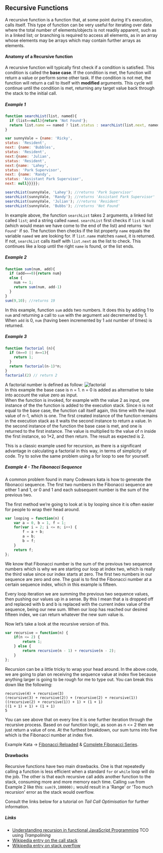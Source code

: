 ## Recursive Functions

A recursive function is a function that, at some point during it's execution, calls itself. This type of function can be very useful for iterating over data where the total number of elements/objects is not readily apparent, such as in a linked list; or branching is required to access all elements, as in an array whose elements may be arrays which may contain further arrays as elements.

#### Anatomy of a Recursive function

A recursive function will typically first check if a condition is satisfied. This condition is called the **base case**. If the condition is met, the function will return a value or perform some other task. If the condition is not met, the function will return a call to itself with **modified** arguments. This cycle will continue until the condition is met, returning any target value back through the stack to the initial call. 

##### Example 1
```javascript
function searchList(list, named){
  if (list==null){return 'Not Found'};
  return list.name == named ? list.status : searchList(list.next, named)
}

var sunnyVale = {name: 'Ricky',
status: 'Resident',
next: {name: 'Bubbles',
status: 'Resident',
next:{name: 'Julian',
status: 'Resident',
next:{name: 'Lahey',
status: 'Park Supervisor',
next: {name: 'Randy',
status: 'Assistant Park Supervisor',
next: null}}}}};

searchList(sunnyVale, 'Lahey'); //returns 'Park Supervisor'
searchList(sunnyVale, 'Randy'); //returns 'Assistant Park Supervisor'
searchList(sunnyVale, 'Julian'); //returns 'Resident'
searchList(sunnyVale, 'Bubbs'); //returns 'Not Found'
```
In example above, the function ```searchList``` takes 2 arguments, a linked list called ```list```; and a string called ```named```. ```searchList``` first checks if ```list``` is null (which would mean we have come to the end of the list) and returns ```'Not Found'``` if so. The function then checks if the list property ```name``` equals the variable ```named``` we are looking for. If ```list.name``` matches ```named```, it is returned. If not, ```searchList``` calls itself with ```list.next``` as the list to check. This continues like a loop until the right ```name``` is found, or the list ends.

##### Example 2
```javascript
function sum(num, add){
  if (add===0){return num}
  else {
    num += 1;
    return sum(num, add-1)
  }
}
sum(9,10); //returns 19
```
In this example, function ```sum``` adds two numbers. It does this by adding 1 to ```num``` and returning a call to ```sum``` with the argument ```add``` decremented by 1. When ```add``` is 0, ```num``` (having been incremented by 1 ```add``` number of times) is returned.


##### Example 3
```javascript
function factorial (n){
  if (n==0 || n==1){
    return 1;
  }
  return factorial(n-1)*n;
}
factorial(2) // return 2
```
A factorial number is defined as follow: ![factorial](https://upload.wikimedia.org/math/9/3/9/939c013423574cad70f33eaa7dd68f0c.png)  
In this example the base case is n = 1. n = 0 is added as alternative to take into account the value zero as input.  
When the function is invoked, for example with the value 2 as input, one instance of the the function is added to the execution stack. Since n is not equal to the base case, the function call itself again, this time with the input value of n-1, which is one. The first created instance of the function remains in the execution stack as it waits the second instance to return a value. In the second instance of the function the base case is met, and one is returned to the first instance. The value is multiplied to the value of n inside the first instance, so 1*2, and then return. The result as expected is 2.

This is a classic example used for recursion, as there is a significant advantage in calculating a factorial in this way, in terms of simplicity of code. Try to solve the same problem using a for loop to see for yourself.

##### Example 4 - The Fibonacci Sequence

A common problem found in many Codewars kata is how to generate the fibonacci sequence. The first two numbers in the Fibonacci sequence are either 1 and 1, or 0 and 1 and each subsequent number is the sum of the previous two. 

The first method we’re going to look at is by looping since it is often easier for people to wrap their head around.

```javascript
var looping = function(n) {
    var a = 0, b = 1, f = 1;
    for(var i = 2; i <= n; i++) {
        f = a + b;
        a = b;
        b = f;
    }
    return f;
};
```

We know that Fibonacci number is the sum of the previous two sequence numbers which is why we are starting our loop at index two, which is really the third value since our index starts at zero.  The first two numbers in our sequence are zero and one.  The goal is to find the Fibonacci number at a certain sequence index, which in this example is fifteen.

Every loop iteration we are summing the previous two sequence values, then pushing our values up in a sense.  By this I mean that a is dropped off and replaced with b and b is replaced with the current index value of the sequence, being our new sum.  When our loop has reached our desired fifteen index, we can return whatever the new sum value is.

Now let’s take a look at the recursive version of this.

```javascript
var recursive = function(n) {
    if(n <= 2) {
        return 1;
    } else {
        return recursive(n - 1) + recursive(n - 2);
    }
};
```
Recursion can be a little tricky to wrap your head around.  In the above code, we are going to plan on receiving the sequence value at index five because anything larger is going to be rough for me to type out.  You can break this down like the following:

```
recursive(4) + recursive(3)
(recursive(3) + recursive(2)) + (recursive(2) + recursive(1))
((recursive(2) + recursive(1)) + 1) + (1 + 1)
((1 + 1) + 1) + (1 + 1)
5
```
You can see above that on every line it is one further iteration through the recursive process.  Based on our function logic, as soon as n <= 2 then we just return a value of one.  At the furthest breakdown, our sum turns into five which is the Fibonacci number at index five. 

Example Kata -> [Fibonacci Reloaded](http://www.codewars.com/kata/fibonacci-reloaded) & [Complete Fibonacci Series](http://www.codewars.com/kata/complete-fibonacci-series).


#### Drawbacks
Recursive functions have two main drawbacks. One is that repeatedly calling a function is less efficient when a standard ```for``` or ```while``` loop will do the job. The other is that each recursive call adds another function to the stack, consuming more and more memory each time. Calling ```sum``` from Example 2 like this: ```sum(9,100000);``` would result in a 'Range' or 'Too much recursion' error as the stack would overflow.  

Consult the links below for a tutorial on *Tail Call Optimisation* for further information.



##### Links
* [Understanding recursion in functional JavaScript Programming](http://www.integralist.co.uk/posts/js-recursion.html) TCO using *Trampolining*  
* [Wikipedia entry on the call stack](https://en.wikipedia.org/wiki/Call_stack)
* [Wikipedia entry on stack overflow](https://en.wikipedia.org/wiki/Stack_overflow)
